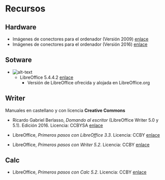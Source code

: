 ﻿# Recursos

## Hardware

- Imágenes de conectores para el ordenador (Versión 2009) [enlace](http://orig00.deviantart.net/1ddc/f/2009/203/1/c/computer_hardware_poster_1_7_by_sonic840.png "Imágenes de conectores y puertos v1.7")
- Imágenes de conectores para el ordenador (Versión 2016) [enlace](http://sonic840.deviantart.com/art/Computer-Hardware-Chart-2-0-587798335 "Imágenes de conectores y puertos v2.0")

## Sotware

- ![alt-text](https://wiki.documentfoundation.org/images/5/58/LibreOffice_external_logo_100px.png "Logo LibreOffice")
  - LibreOffice 5.4.4.2 [enlace](https://downloadarchive.documentfoundation.org/libreoffice/old/5.4.4.2/win/x86_64/LibreOffice_5.4.4.2_Win_x64.msi "LibreOffice 5.4.5.4")
    - Versión de LibreOffice ofrecida y alojada en LibreOffice.org

## Writer

Manuales en castellano y con licencia __Creative Commons__

- Ricardo Gabriel Berlasso, _Domando al escritor_ (LibreOffice Writer 5.0 y 5.1). Edición 2016. Licencia: CCBYSA [enlace](https://elpinguinotolkiano.files.wordpress.com/2016/04/domandoalescritor-2016.pdf "Ricardo Gabriel Berlasso - Domando al escritor")

- LibreOffice, _Primeros pasos con LibreOffice 3.3_. Licencia: CCBY [enlace](https://wiki.documentfoundation.org/images/b/b9/0100GS3-PrimerosPasosConLibO.pdf "LibreOffice - Primeros pasos con LibreOffice 3.3")
- LibreOffice, _Primeros pasos con Writer 5.2_. Licencia: CCBY [enlace](https://wiki.documentfoundation.org/images/8/8d/0104GS3-PrimerosPasosConWriter.pdf "LibreOffice - Primeros pasos con Writer 5.2")

## Calc

- LibreOffice, _Primeros pasos con Calc 5.2_. Licencia: CCBY [enlace](https://wiki.documentfoundation.org/images/0/05/0105GS3-PrimerosPasosConCalc.pdf "LibreOffice - Primeros pasos con Calc 5.2")
